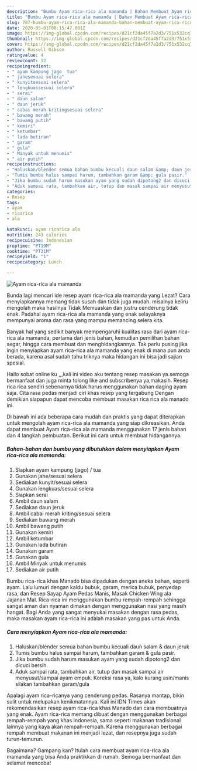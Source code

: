 ```yaml
---
description: "Bumbu Ayam rica-rica ala mamanda | Bahan Membuat Ayam rica-rica ala mamanda Yang Enak Dan Mudah"
title: "Bumbu Ayam rica-rica ala mamanda | Bahan Membuat Ayam rica-rica ala mamanda Yang Enak Dan Mudah"
slug: 787-bumbu-ayam-rica-rica-ala-mamanda-bahan-membuat-ayam-rica-rica-ala-mamanda-yang-enak-dan-mudah
date: 2020-05-01T08:15:47.881Z
image: https://img-global.cpcdn.com/recipes/d21cf2da45f7a2d3/751x532cq70/ayam-rica-rica-ala-mamanda-foto-resep-utama.jpg
thumbnail: https://img-global.cpcdn.com/recipes/d21cf2da45f7a2d3/751x532cq70/ayam-rica-rica-ala-mamanda-foto-resep-utama.jpg
cover: https://img-global.cpcdn.com/recipes/d21cf2da45f7a2d3/751x532cq70/ayam-rica-rica-ala-mamanda-foto-resep-utama.jpg
author: Russell Gibson
ratingvalue: 4
reviewcount: 12
recipeingredient:
- " ayam kampung jago  tua"
- " jahesesuai selera"
- " kunyitsesuai selera"
- " lengkuassesuai selera"
- " serai"
- " daun salam"
- " daun jeruk"
- " cabai merah kritingsesuai selera"
- " bawang merah"
- " bawang putih"
- " kemiri"
- " ketumbar"
- " lada butiran"
- " garam"
- " gula"
- " Minyak untuk menumis"
- " air putih"
recipeinstructions:
- "Haluskan/blender semua bahan bumbu kecuali daun salam &amp; daun jeruk"
- "Tumis bumbu halus sampai harum, tambahkan garam &amp; gula pasir."
- "Jika bumbu sudah harum masukan ayam yang sudah dipotong2 dan dicuci bersih."
- "Aduk sampai rata, tambahkan air, tutup dan masak sampai air menyusut/sampai ayam empuk. Koreksi rasa ya, kalo kurang asin/manis silakan tambahkan garam/gula"
categories:
- Resep
tags:
- ayam
- ricarica
- ala

katakunci: ayam ricarica ala 
nutrition: 243 calories
recipecuisine: Indonesian
preptime: "PT19M"
cooktime: "PT31M"
recipeyield: "1"
recipecategory: Lunch

---
```



![Ayam rica-rica ala mamanda](https://img-global.cpcdn.com/recipes/d21cf2da45f7a2d3/751x532cq70/ayam-rica-rica-ala-mamanda-foto-resep-utama.jpg)

Bunda lagi mencari ide resep ayam rica-rica ala mamanda yang Lezat? Cara menyiapkannya memang tidak susah dan tidak juga mudah. misalnya keliru mengolah maka hasilnya Tidak Memuaskan dan justru cenderung tidak enak. Padahal ayam rica-rica ala mamanda yang enak selayaknya mempunyai aroma dan rasa yang mampu memancing selera kita.

Banyak hal yang sedikit banyak mempengaruhi kualitas rasa dari ayam rica-rica ala mamanda, pertama dari jenis bahan, kemudian pemilihan bahan segar, hingga cara membuat dan menghidangkannya. Tak perlu pusing jika ingin menyiapkan ayam rica-rica ala mamanda yang enak di mana pun anda berada, karena asal sudah tahu triknya maka hidangan ini bisa jadi sajian spesial.

Hallo sobat online ku ,,,kali ini video aku tentang resep masakan ya.semoga bermanfaat dan juga minta tolong like and subscribenya ya,makasih. Resep rica rica sendiri sebenarnya tidak harus menggunakan bahan daging ayam saja. Cita rasa pedas menjadi ciri khas resep yang tergabung Dengan demikian siapapun dapat mencoba membuat masakan rica rica ala manado ini.


Di bawah ini ada beberapa cara mudah dan praktis yang dapat diterapkan untuk mengolah ayam rica-rica ala mamanda yang siap dikreasikan. Anda dapat membuat Ayam rica-rica ala mamanda menggunakan 17 jenis bahan dan 4 langkah pembuatan. Berikut ini cara untuk membuat hidangannya.

<!--inarticleads1-->

##### Bahan-bahan dan bumbu yang dibutuhkan dalam menyiapkan Ayam rica-rica ala mamanda:

1. Siapkan  ayam kampung (jago) / tua
1. Gunakan  jahe/sesuai selera
1. Sediakan  kunyit/sesuai selera
1. Gunakan  lengkuas/sesuai selera
1. Siapkan  serai
1. Ambil  daun salam
1. Sediakan  daun jeruk
1. Ambil  cabai merah kriting/sesuai selera
1. Sediakan  bawang merah
1. Ambil  bawang putih
1. Gunakan  kemiri
1. Ambil  ketumbar
1. Gunakan  lada butiran
1. Gunakan  garam
1. Gunakan  gula
1. Ambil  Minyak untuk menumis
1. Sediakan  air putih


Bumbu rica-rica khas Manado bisa dipadukan dengan aneka bahan, seperti ayam. Lalu lumuri dengan kaldu bubuk, garam, merica bubuk, penyedap rasa, dan Resep Sayap Ayam Pedas Manis, Masak Chicken Wing ala Jajanan Mal. Rica-rica ini menggunakan bumbu rempah-rempah sehingga sangat aman dan nyaman dimakan dengan menggunakan nasi yang masih hangat. Bagi Anda yang sangat menyukai masakan dengan rasa pedas, maka masakan ayam rica-rica ini adalah masakan yang pas untuk Anda. 

<!--inarticleads2-->

##### Cara menyiapkan Ayam rica-rica ala mamanda:

1. Haluskan/blender semua bahan bumbu kecuali daun salam &amp; daun jeruk
1. Tumis bumbu halus sampai harum, tambahkan garam &amp; gula pasir.
1. Jika bumbu sudah harum masukan ayam yang sudah dipotong2 dan dicuci bersih.
1. Aduk sampai rata, tambahkan air, tutup dan masak sampai air menyusut/sampai ayam empuk. Koreksi rasa ya, kalo kurang asin/manis silakan tambahkan garam/gula


Apalagi ayam rica-ricanya yang cenderung pedas. Rasanya mantap, bikin sulit untuk melupakan kenikmatannya. Kali ini IDN Times akan rekomendasikan resep ayam rica-rica khas Manado dan cara membuatnya yang enak. Ayam rica-rica memang dibuat dengan menggunakan berbagai rempah-rempah yang khas Indonesia, sama seperti makanan tradisional lainnya yang kaya akan rempah-rempah. Karena menggunakan berbagai rempah membuat makanan ini menjadi lezat, dan resepnya juga sudah turun-temurun. 

Bagaimana? Gampang kan? Itulah cara membuat ayam rica-rica ala mamanda yang bisa Anda praktikkan di rumah. Semoga bermanfaat dan selamat mencoba!

